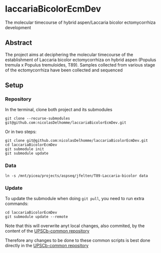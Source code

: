 # laccariaBicolorEcmDev
The molecular timecourse of hybrid aspen/Laccaria bicolor ectomycorrhiza development

## Abstract

The project aims at deciphering the molecular timecourse of the establishment of Laccaria bicolor ectomycorrhiza on hybrid aspen (Populus tremula x Populus tremuloides, T89). Samples collected from various stage of the ectomycorrhiza have been collected and sequenced

## Setup
### Repository
In the terminal, clone both project and its submodules
```{bash git,eval=FALSE}
git clone --recurse-submodules git@github.com:nicolasDelhomme/laccariaBicolorEcmDev.git  
```

Or in two steps:
```{bash git submodule,eval=FALSE}
git clone git@github.com:nicolasDelhomme/laccariaBicolorEcmDev.git
cd laccariaBicolorEcmDev
git submodule init
git submodule update
```
### Data
```{bash setup,eval=FALSE}
ln -s /mnt/picea/projects/aspseq/jfelten/T89-Laccaria-bicolor data
```

### Update
 To update the submodule when doing `git pull`, you need to run extra commands:
 
 ```{bash git update,eval=FALSE}
 cd laccariaBicolorEcmDev
 git submodule update --remote
 ```
 
 Note that this will overwrite anyt local changes, also commited, by the content of the [UPSCb-common repository](git@github.com:UPSCb/UPSCb-common.git)
 
 Therefore any changes to be done to these common scripts is best done directly in the 
 [UPSCb-common repository](git@github.com:UPSCb/UPSCb-common.git)
 
 